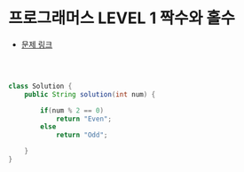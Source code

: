 # 프로그래머스 LEVEL 1 짝수와 홀수

- [문제 링크](https://programmers.co.kr/learn/courses/30/lessons/12937?language=java)

</br>

```java

class Solution {
    public String solution(int num) {

        if(num % 2 == 0)
            return "Even";
        else
            return "Odd";

    }
}

```
